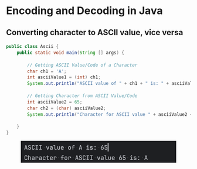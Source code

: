 # Encoding and Decoding in Java

## Converting character to ASCII value, vice versa

```java
public class Ascii {
    public static void main(String [] args) {

        // Getting ASCII Value/Code of a Character
        char ch1 = 'A';
        int asciiValue1 = (int) ch1;
        System.out.println("ASCII value of " + ch1 + " is: " + asciiValue1);

        // Getting Character from ASCII Value/Code
        int asciiValue2 = 65;
        char ch2 = (char) asciiValue2;
        System.out.println("Character for ASCII value " + asciiValue2 + " is: " + ch2);

    }
}
```

<figure><img src="../../../../../../.gitbook/assets/image (61).png" alt="" width="500"><figcaption></figcaption></figure>
